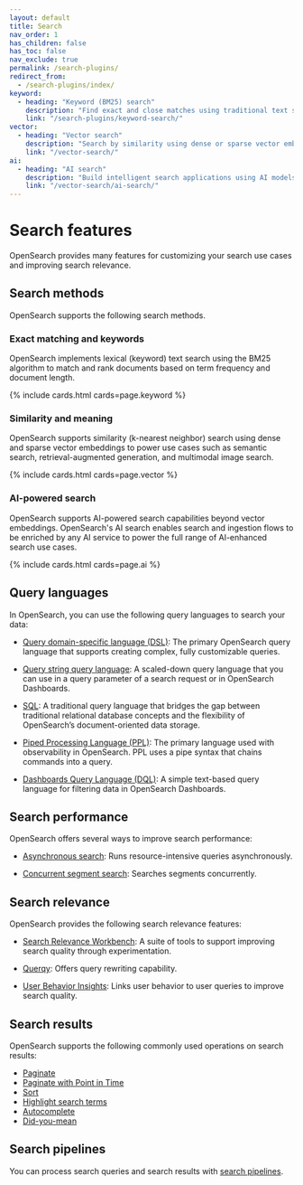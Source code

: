 ```yaml
---
layout: default
title: Search
nav_order: 1
has_children: false
has_toc: false
nav_exclude: true
permalink: /search-plugins/
redirect_from:
  - /search-plugins/index/
keyword:
  - heading: "Keyword (BM25) search"
    description: "Find exact and close matches using traditional text search"
    link: "/search-plugins/keyword-search/"
vector:
  - heading: "Vector search"
    description: "Search by similarity using dense or sparse vector embeddings"
    link: "/vector-search/"
ai:
  - heading: "AI search"
    description: "Build intelligent search applications using AI models"
    link: "/vector-search/ai-search/"
---
```


# Search features

OpenSearch provides many features for customizing your search use cases and improving search relevance. 

## Search methods

OpenSearch supports the following search methods.

### Exact matching and keywords

OpenSearch implements lexical (keyword) text search using the BM25 algorithm to match and rank documents based on term frequency and document length.

{% include cards.html cards=page.keyword %}

### Similarity and meaning

OpenSearch supports similarity (k-nearest neighbor) search using dense and sparse vector embeddings to power use cases such as semantic search, retrieval-augmented generation, and multimodal image search. 

{% include cards.html cards=page.vector %}

### AI-powered search

OpenSearch supports AI-powered search capabilities beyond vector embeddings. OpenSearch's AI search enables search and ingestion flows to be enriched by any AI service to power the full range of AI-enhanced search use cases.

{% include cards.html cards=page.ai %}

## Query languages

In OpenSearch, you can use the following query languages to search your data:

- [Query domain-specific language (DSL)]({{site.url}}{{site.baseurl}}/query-dsl/index/): The primary OpenSearch query language that supports creating complex, fully customizable queries.

- [Query string query language]({{site.url}}{{site.baseurl}}/query-dsl/full-text/query-string/): A scaled-down query language that you can use in a query parameter of a search request or in OpenSearch Dashboards.

- [SQL]({{site.url}}{{site.baseurl}}/search-plugins/sql/sql/index/): A traditional query language that bridges the gap between traditional relational database concepts and the flexibility of OpenSearch’s document-oriented data storage.

- [Piped Processing Language (PPL)]({{site.url}}{{site.baseurl}}/search-plugins/sql/ppl/index/): The primary language used with observability in OpenSearch. PPL uses a pipe syntax that chains commands into a query.

- [Dashboards Query Language (DQL)]({{site.url}}{{site.baseurl}}/dashboards/dql/): A simple text-based query language for filtering data in OpenSearch Dashboards. 

## Search performance

OpenSearch offers several ways to improve search performance:

- [Asynchronous search]({{site.url}}{{site.baseurl}}/search-plugins/async/): Runs resource-intensive queries asynchronously.

- [Concurrent segment search]({{site.url}}{{site.baseurl}}/search-plugins/concurrent-segment-search/): Searches segments concurrently.

## Search relevance

OpenSearch provides the following search relevance features:

- [Search Relevance Workbench]({{site.url}}{{site.baseurl}}/search-plugins/search-relevance/using-search-relevance-workbench/): A suite of tools to support improving search quality through experimentation. 

- [Querqy]({{site.url}}{{site.baseurl}}/search-plugins/querqy/): Offers query rewriting capability.

- [User Behavior Insights]({{site.url}}{{site.baseurl}}/search-plugins/ubi/): Links user behavior to user queries to improve search quality.
  
## Search results

OpenSearch supports the following commonly used operations on search results:

- [Paginate]({{site.url}}{{site.baseurl}}/search-plugins/searching-data/paginate/)
- [Paginate with Point in Time]({{site.url}}{{site.baseurl}}/search-plugins/point-in-time/)
- [Sort]({{site.url}}{{site.baseurl}}/search-plugins/searching-data/sort/)
- [Highlight search terms]({{site.url}}{{site.baseurl}}/search-plugins/searching-data/highlight/) 
- [Autocomplete]({{site.url}}{{site.baseurl}}/search-plugins/searching-data/autocomplete/)
- [Did-you-mean]({{site.url}}{{site.baseurl}}/search-plugins/searching-data/did-you-mean/) 

## Search pipelines

You can process search queries and search results with [search pipelines]({{site.url}}{{site.baseurl}}/search-plugins/search-pipelines/index/).

